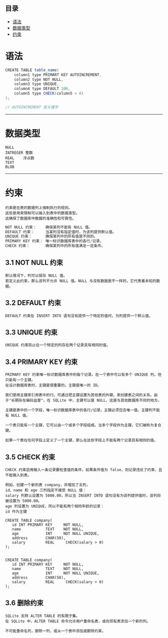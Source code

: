 
## 目录
* [语法](#语法)
* [数据类型](#数据类型)
* [约束](#约束)


# 语法
```java
CREATE TABLE table_name(
    column1 type PRIMART KEY AUTOINCREMENT,
    column2 type NOT NULL,
    column3 type UNIQUE,
    column4 type DEFAULT 100,
    column5 type CHECK(column5 > 0)
);

// AUTOINCREMENT 是关键字
```

****

# 数据类型
```
NULL
INTREGER 整数
REAL    浮点数
TEXT
BLOB
```

****

# 约束
    约束是在表的数据列上强制执行的规则。
    这些是用来限制可以插入到表中的数据类型。
    这确保了数据库中数据的准确性和可靠性。

```java
NOT NULL 约束：	确保某列不能有 NULL 值。
DEFAULT 约束：	    当某列没有指定值时，为该列提供默认值。
UNIQUE 约束：	    确保某列中的所有值是不同的。
PRIMARY KEY 约束：	唯一标识数据库表中的各行/记录。
CHECK 约束：		确保某列中的所有值满足一定条件。
```

## 3.1 NOT NULL 约束
    默认情况下，列可以保存 NULL 值。
    若定义此约束，那么该列不允许 NULL 值。NULL 与没有数据是不一样的，它代表着未知的数据。

## 3.2 DEFAULT 约束
    DEFAULT 约束在 INSERT INTO 语句没有提供一个特定的值时，为列提供一个默认值。

## 3.3 UNIQUE 约束
    UNIQUE 约束防止在一个特定的列存在两个记录具有相同的值。

## 3.4 PRIMARY KEY 约束
    PRIMARY KEY 约束唯一标识数据库表中的每个记录。在一个表中可以有多个 UNIQUE 列，但只能有一个主键。
    在设计数据库表时，主键是很重要的。主键是唯一的 ID。

    我们使用主键来引用表中的行。可通过把主键设置为其他表的外键，来创建表之间的关系。由于"长期存在编码监督"，在 SQLite 中，主键可以是 NULL，这是与其他数据库不同的地方。

    主键是表中的一个字段，唯一标识数据库表中的各行/记录。主键必须包含唯一值。主键列不能有 NULL 值。

    一个表只能有一个主键，它可以由一个或多个字段组成。当多个字段作为主键，它们被称为复合键。

    如果一个表在任何字段上定义了一个主键，那么在这些字段上不能有两个记录具有相同的值。

## 3.5 CHECK 约束
    CHECK 约束启用输入一条记录要检查值的条件。如果条件值为 false，则记录违反了约束，且不能输入到表。

    例如，创建一个新的表 company，并增加了五列，
    id、name 和 age 三列指定不接受 NULL 值：
    salary 列默认设置为 5000.00，所以当 INSERT INTO 语句没有为该列提供值时，该列将被设置为 5000.00。
    age 列设置为 UNIQUE，所以不能有两个相同年龄的记录：
    id 作为主键

```
CREATE TABLE company(
   id INT PRIMARY KEY     NOT NULL,
   name           TEXT    NOT NULL,
   age            INT     NOT NULL UNIQUE,
   address        CHAR(50),
   salary         REAL     CHECK(salary > 0)
);


CREATE TABLE company(
   id INT PRIMARY KEY     NOT NULL,
   name           TEXT    NOT NULL,
   age            INT     NOT NULL UNIQUE,
   address        CHAR(50),
   salary         REAL     CHECK(salary > 0)
);
```



## 3.6 删除约束
    SQLite 支持 ALTER TABLE 的有限子集。
    在 SQLite 中，ALTER TABLE 命令允许用户重命名表，或向现有表添加一个新的列。

    不可能重命名列，删除一列，或从一个表中添加或删除约束。

